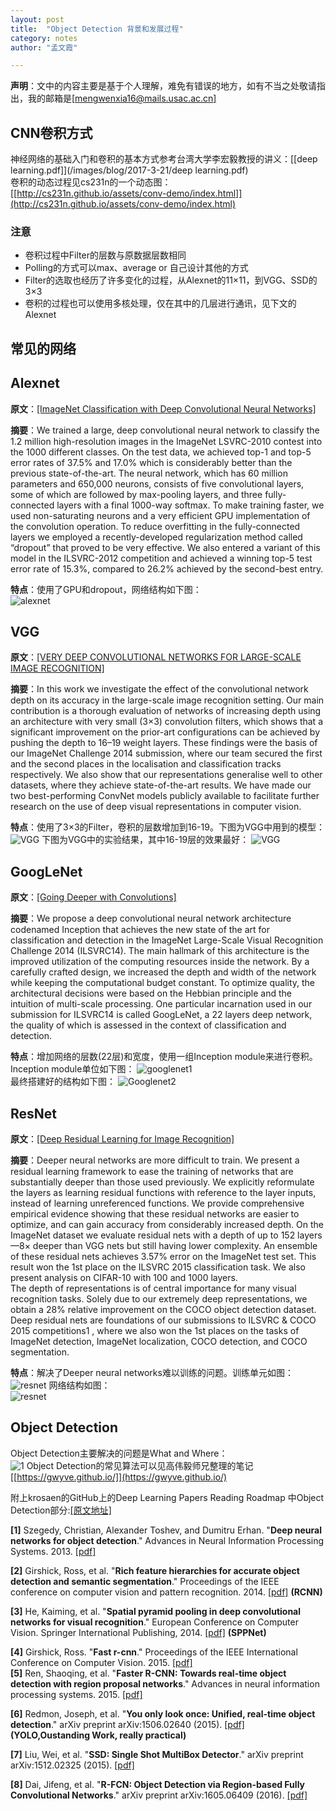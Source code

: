 ```yaml
---
layout: post
title:  "Object Detection 背景和发展过程"      
category: notes
author: "孟文霞"

---
```


**声明**：文中的内容主要是基于个人理解，难免有错误的地方，如有不当之处敬请指出，我的邮箱是[[mengwenxia16@mails.usac.ac.cn]](mengwenxia16@mails.usac.ac.cn)

## CNN卷积方式
神经网络的基础入门和卷积的基本方式参考台湾大学李宏毅教授的讲义：[[deep learning.pdf]](/images/blog/2017-3-21/deep learning.pdf)    
卷积的动态过程见cs231n的一个动态图：[[http://cs231n.github.io/assets/conv-demo/index.html]](http://cs231n.github.io/assets/conv-demo/index.html)    

### 注意
* 卷积过程中Filter的层数与原数据层数相同
* Polling的方式可以max、average or 自己设计其他的方式
* Filter的选取也经历了许多变化的过程，从Alexnet的11×11，到VGG、SSD的3×3
* 卷积的过程也可以使用多核处理，仅在其中的几层进行通讯，见下文的Alexnet

## 常见的网络

## Alexnet
**原文**：[[ImageNet Classification with Deep Convolutional Neural Networks]](http://papers.nips.cc/paper/4824-imagenet-classification-with-deep-convolutional-neural-networks.pdf)      
    
**摘要**：We trained a large, deep convolutional neural network to classify the 1.2 million
high-resolution images in the ImageNet LSVRC-2010 contest into the 1000 different
classes. On the test data, we achieved top-1 and top-5 error rates of 37.5%
and 17.0% which is considerably better than the previous state-of-the-art. The
neural network, which has 60 million parameters and 650,000 neurons, consists
of five convolutional layers, some of which are followed by max-pooling layers,
and three fully-connected layers with a final 1000-way softmax. To make training
faster, we used non-saturating neurons and a very efficient GPU implementation
of the convolution operation. To reduce overfitting in the fully-connected
layers we employed a recently-developed regularization method called “dropout”
that proved to be very effective. We also entered a variant of this model in the
ILSVRC-2012 competition and achieved a winning top-5 test error rate of 15.3%,
compared to 26.2% achieved by the second-best entry.    


**特点**：使用了GPU和dropout，网络结构如下图：    
![alexnet](/images/blog/2017-3-21/2.jpg)

## VGG   
**原文**：[[VERY DEEP CONVOLUTIONAL NETWORKS FOR LARGE-SCALE IMAGE RECOGNITION]](https://arxiv.org/pdf/1409.1556.pdf)       

**摘要**：In this work we investigate the effect of the convolutional network depth on its
accuracy in the large-scale image recognition setting. Our main contribution is
a thorough evaluation of networks of increasing depth using an architecture with
very small (3×3) convolution filters, which shows that a significant improvement
on the prior-art configurations can be achieved by pushing the depth to 16–19
weight layers. These findings were the basis of our ImageNet Challenge 2014
submission, where our team secured the first and the second places in the localisation
and classification tracks respectively. We also show that our representations
generalise well to other datasets, where they achieve state-of-the-art results. We
have made our two best-performing ConvNet models publicly available to facilitate
further research on the use of deep visual representations in computer vision.     

**特点**：使用了3×3的Filter，卷积的层数增加到16-19。下图为VGG中用到的模型：    
![VGG](/images/blog/2017-3-21/VGG1.png)    下图为VGG中的实验结果，其中16-19层的效果最好：
![VGG](/images/blog/2017-3-21/VGG2.png)   


## GoogLeNet   
**原文**：[[Going Deeper with Convolutions]](http://www.cv-foundation.org/openaccess/content_cvpr_2015/papers/Szegedy_Going_Deeper_With_2015_CVPR_paper.pdf)    

**摘要**：We propose a deep convolutional neural network architecture
codenamed Inception that achieves the new
state of the art for classification and detection in the ImageNet
Large-Scale Visual Recognition Challenge 2014
(ILSVRC14). The main hallmark of this architecture is the
improved utilization of the computing resources inside the
network. By a carefully crafted design, we increased the
depth and width of the network while keeping the computational
budget constant. To optimize quality, the architectural
decisions were based on the Hebbian principle and
the intuition of multi-scale processing. One particular incarnation
used in our submission for ILSVRC14 is called
GoogLeNet, a 22 layers deep network, the quality of which
is assessed in the context of classification and detection.   

**特点**：增加网络的层数(22层)和宽度，使用一组Inception module来进行卷积。Inception module单位如下图：
![googlenet1](/images/blog/2017-3-21/Googlenet1.png)    
最终搭建好的结构如下图：
![Googlenet2](/images/blog/2017-3-21/Googlenet2.png)

## ResNet   
**原文**：[[Deep Residual Learning for Image Recognition]](https://arxiv.org/pdf/1512.03385.pdf)    

**摘要**：Deeper neural networks are more difficult to train. We
present a residual learning framework to ease the training
of networks that are substantially deeper than those used
previously. We explicitly reformulate the layers as learning
residual functions with reference to the layer inputs, instead
of learning unreferenced functions. We provide comprehensive
empirical evidence showing that these residual
networks are easier to optimize, and can gain accuracy from
considerably increased depth. On the ImageNet dataset we
evaluate residual nets with a depth of up to 152 layers—8×
deeper than VGG nets but still having lower complexity.
An ensemble of these residual nets achieves 3.57% error
on the ImageNet test set. This result won the 1st place on the
ILSVRC 2015 classification task. We also present analysis
on CIFAR-10 with 100 and 1000 layers.       
The depth of representations is of central importance
for many visual recognition tasks. Solely due to our extremely
deep representations, we obtain a 28% relative improvement
on the COCO object detection dataset. Deep
residual nets are foundations of our submissions to ILSVRC
& COCO 2015 competitions1
, where we also won the 1st
places on the tasks of ImageNet detection, ImageNet localization,
COCO detection, and COCO segmentation.    

**特点**：解决了Deeper neural networks难以训练的问题。训练单元如图：
![resnet](/images/blog/2017-3-21/resnet1.png)
网络结构如图：    
![resnet](/images/blog/2017-3-21/resnet2.png)

## Object Detection
Object Detection主要解决的问题是What and Where：   
![1](/images/blog/2017-3-21/1.png)
Object Detection的常见算法可以见高伟毅师兄整理的笔记[[https://gwyve.github.io/]](https://gwyve.github.io/)    
    
附上krosaen的GitHub上的Deep Learning Papers Reading Roadmap 中Object Detection部分:[[原文地址]](https://github.com/songrotek/Deep-Learning-Papers-Reading-Roadmap/blob/master/README.md)

**[1]** Szegedy, Christian, Alexander Toshev, and Dumitru Erhan. "**Deep neural networks for object detection**." Advances in Neural Information Processing Systems. 2013. [[pdf]](http://papers.nips.cc/paper/5207-deep-neural-networks-for-object-detection.pdf)   

**[2]** Girshick, Ross, et al. "**Rich feature hierarchies for accurate object detection and semantic segmentation**." Proceedings of the IEEE conference on computer vision and pattern recognition. 2014. [[pdf]](http://www.cv-foundation.org/openaccess/content_cvpr_2014/papers/Girshick_Rich_Feature_Hierarchies_2014_CVPR_paper.pdf) **(RCNN)**   

**[3]** He, Kaiming, et al. "**Spatial pyramid pooling in deep convolutional networks for visual recognition**." European Conference on Computer Vision. Springer International Publishing, 2014. [[pdf]](http://arxiv.org/pdf/1406.4729) **(SPPNet)**  

**[4]** Girshick, Ross. "**Fast r-cnn**." Proceedings of the IEEE International Conference on Computer Vision. 2015. [[pdf]](https://pdfs.semanticscholar.org/8f67/64a59f0d17081f2a2a9d06f4ed1cdea1a0ad.pdf)   
**[5]** Ren, Shaoqing, et al. "**Faster R-CNN: Towards real-time object detection with region proposal networks**." Advances in neural information processing systems. 2015. [[pdf]](http://papers.nips.cc/paper/5638-analysis-of-variational-bayesian-latent-dirichlet-allocation-weaker-sparsity-than-map.pdf)  

**[6]** Redmon, Joseph, et al. "**You only look once: Unified, real-time object detection**." arXiv preprint arXiv:1506.02640 (2015). [[pdf]](http://homes.cs.washington.edu/~ali/papers/YOLO.pdf) **(YOLO,Oustanding Work, really practical)**   

**[7]** Liu, Wei, et al. "**SSD: Single Shot MultiBox Detector**." arXiv preprint arXiv:1512.02325 (2015). [[pdf]](http://arxiv.org/pdf/1512.02325)   

**[8]** Dai, Jifeng, et al. "**R-FCN: Object Detection via
Region-based Fully Convolutional Networks**." arXiv preprint arXiv:1605.06409 (2016). [[pdf]](https://arxiv.org/abs/1605.06409)   


